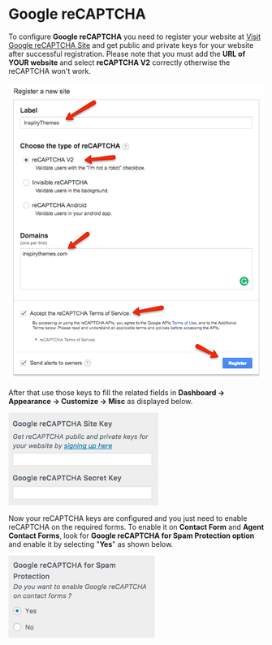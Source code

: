 # Google reCAPTCHA

To configure **Google reCAPTCHA** you need to register your website at [Visit Google reCAPTCHA Site](https://www.google.com/recaptcha/intro/index.html) and get public and private keys for your website after successful registration. Please note that you must add the **URL of YOUR website** and select **reCAPTCHA V2** correctly otherwise the reCAPTCHA won't work. 

![Register a New Site - Google reCAPTCHA](images/google-recaptcha/register-new-site-google-recaptcha.png) 

After that use those keys to fill the related fields in **Dashboard → Appearance → Customize → Misc** as displayed below.

![Register a New Site - Google reCAPTCHA](images/google-recaptcha/google-recaptcha-api-settings.png)

Now your reCAPTCHA keys are configured and you just need to enable reCAPTCHA on the required forms. To enable it on **Contact Form** and **Agent Contact Forms**, look for **Google reCAPTCHA for Spam Protection option** and enable it by selecting "**Yes**" as shown below.

![Register a New Site - Google reCAPTCHA](images/google-recaptcha/enable-google-recaptcha.png)
